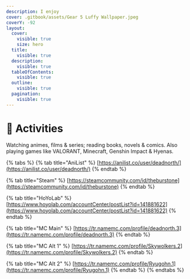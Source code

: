 ```yaml
---
description: I enjoy
cover: .gitbook/assets/Gear 5 Luffy Wallpaper.jpeg
coverY: -92
layout:
  cover:
    visible: true
    size: hero
  title:
    visible: true
  description:
    visible: true
  tableOfContents:
    visible: true
  outline:
    visible: true
  pagination:
    visible: true
---
```


# 🎊 Activities

Watching animes, films & series; reading books, novels & comics. Also playing games like VALORANT, Minecraft, Genshin Impact & Hyenas.



{% tabs %}
{% tab title="AniList" %}
[https://anilist.co/user/deadnorth/](https://anilist.co/user/deadnorth/)
{% endtab %}

{% tab title="Steam" %}
[https://steamcommunity.com/id/theburstone](https://steamcommunity.com/id/theburstone)
{% endtab %}

{% tab title="HoYoLab" %}
[https://www.hoyolab.com/accountCenter/postList?id=141881622](https://www.hoyolab.com/accountCenter/postList?id=141881622)
{% endtab %}

{% tab title="MC Main" %}
[https://tr.namemc.com/profile/deadnorth.3](https://tr.namemc.com/profile/deadnorth.3)
{% endtab %}

{% tab title="MC Alt 1" %}
[https://tr.namemc.com/profile/Skywolkers.2](https://tr.namemc.com/profile/Skywolkers.2)
{% endtab %}

{% tab title="MC Alt 2" %}
[https://tr.namemc.com/profile/Ryugohn.1](https://tr.namemc.com/profile/Ryugohn.1)
{% endtab %}
{% endtabs %}
